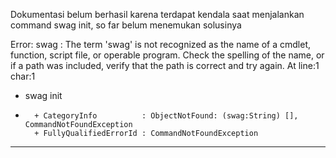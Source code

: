 
Dokumentasi belum berhasil karena terdapat kendala saat menjalankan command swag init, so far belum menemukan solusinya

Error:
swag : The term 'swag' is not recognized as the name of a cmdlet, function, script file, or operable program. Check the spelling 
of the name, or if a path was included, verify that the path is correct and try again.
At line:1 char:1
+ swag init
+ ~~~~
    + CategoryInfo          : ObjectNotFound: (swag:String) [], CommandNotFoundException
    + FullyQualifiedErrorId : CommandNotFoundException

--------------------------------------------------------------------------------------------------------------------------

